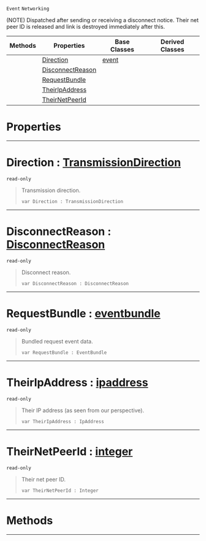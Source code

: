  `Event` `Networking`



(NOTE) Dispatched after sending or receiving a disconnect notice. Their net peer ID is released and link is destroyed immediately after this.

|Methods|Properties|Base Classes|Derived Classes|
|---|---|---|---|
| |[ Direction](netlinkdisconnected.md#direction-zilch-engine-do)|[event](event.md)| |
| |[ DisconnectReason](netlinkdisconnected.md#disconnectreason-zilch-en)| | |
| |[ RequestBundle](netlinkdisconnected.md#requestbundle-zilch-engin)| | |
| |[ TheirIpAddress](netlinkdisconnected.md#theiripaddress-zilch-engi)| | |
| |[ TheirNetPeerId](netlinkdisconnected.md#theirnetpeerid-zilch-engi)| | |


 #  Properties


---  
 #  Direction : [TransmissionDirection](../enum_reference.md#transmissiondirection)

 `read-only`

> Transmission direction.
> ``` lang=cpp, name=Nada
> var Direction : TransmissionDirection


---  
 #  DisconnectReason : [DisconnectReason](../enum_reference.md#disconnectreason)

 `read-only`

> Disconnect reason.
> ``` lang=cpp, name=Nada
> var DisconnectReason : DisconnectReason


---  
 #  RequestBundle : [eventbundle](eventbundle.md)

 `read-only`

> Bundled request event data.
> ``` lang=cpp, name=Nada
> var RequestBundle : EventBundle


---  
 #  TheirIpAddress : [ipaddress](ipaddress.md)

 `read-only`

> Their IP address (as seen from our perspective).
> ``` lang=cpp, name=Nada
> var TheirIpAddress : IpAddress


---  
 #  TheirNetPeerId : [integer](../nada_base_types/integer.md)

 `read-only`

> Their net peer ID.
> ``` lang=cpp, name=Nada
> var TheirNetPeerId : Integer


---  
 #  Methods


---  
 

 